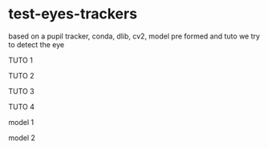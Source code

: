 # test-eyes-trackers
based on a pupil tracker, conda, dlib, cv2, model pre formed and tuto we try to detect the eye

TUTO 1

TUTO 2

TUTO 3

TUTO 4

model 1

model 2
